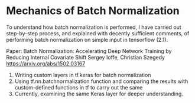 Mechanics of Batch Normalization
================================
To understand how batch normalization is performed, I have carried out step-by-step process, and explained with decently sufficient comments, of performing batch normalization on simple input in tensorflow (2.1).

Paper: Batch Normalization: Accelerating Deep Network Training by Reducing Internal Covariate Shift
		Sergey Ioffe, Christian Szegedy
		https://arxiv.org/abs/1502.03167

1. Writing custom layers in tf.keras for batch normalization 
2. Using tf.nn.batchnormalization function and comparing the results with custom-defined functions in tf to carry out the same
3. Currently, examining the same Keras layer for deeper understanding.
